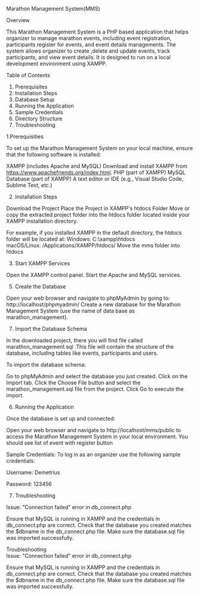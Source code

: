 Marathon Management System(MMS)

Overview

This Marathon Management System is a PHP based application that helps organizer to manage marathon events, including event registration, participants register for events, and event details managements. The system allows organizer to create ,delete and update events, track participants, and view event details. It is designed to run on a local development environment using XAMPP.

 Table of Contents
1. Prerequisites
2. Installation Steps
3. Database Setup
4. Running the Application
5. Sample Credentials
6. Directory Structure
7. Troubleshooting

 
1.Prerequisities

To set up the Marathon Management System on your local machine, ensure that the following software is installed:

XAMPP (includes Apache and MySQL)
Download and install XAMPP from https://www.apachefriends.org/index.html.
PHP (part of XAMPP)
MySQL Database (part of XAMPP)
A text editor or IDE (e.g., Visual Studio Code, Sublime Text, etc.)

2. Installation Steps

   
Download the Project
Place the Project in XAMPP's htdocs Folder
Move or copy the extracted project folder into the htdocs folder located inside your XAMPP installation directory.

For example, if you installed XAMPP in the default directory, the htdocs folder will be located at:
Windows: C:\xampp\htdocs\
macOS/Linux: /Applications/XAMPP/htdocs/
Move the mms folder into htdocs

3. Start XAMPP Services


Open the XAMPP control panel.
Start the Apache and MySQL services.

5. Create the Database


Open your web browser and navigate to phpMyAdmin by going to:
http://localhost/phpmyadmin/
Create a new database for the Marathon Management System (use the name of  data base as marathon_management).

7. Import the Database Schema


In the downloaded project, there you will find file called marathon_management.sql .This file will contain the structure of the database, including tables like events, participants and users.

To import the database schema:


Go to phpMyAdmin and select the database you just created.
Click on the Import tab.
Click the Choose File button and select the marathon_management.sql file from the project.
Click Go to execute the import.

6. Running the Application


Once the database is set up and connected:

Open your web browser and navigate to http://localhost/mms/public to access the Marathon Management System in your local environment.
You should see list of event with register button 

Sample Credentials:
To log in as an organizer  use the following sample credentials:

Username: Demetrius

Password: 123456

7. Troubleshooting


Issue: "Connection failed" error in db_connect.php


Ensure that MySQL is running in XAMPP and the credentials in db_connect.php are correct.
Check that the database you created matches the $dbname in the db_connect.php file.
Make sure the database.sql file was imported successfully.

Troubleshooting    
Issue: "Connection failed" error in db_connect.php

Ensure that MySQL is running in XAMPP and the credentials in db_connect.php are correct.
Check that the database you created matches the $dbname in the db_connect.php file.
Make sure the database.sql file was imported successfully.
